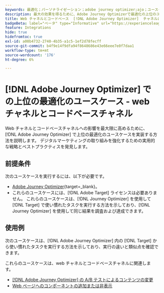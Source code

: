 ```yaml
---
keywords: 最適化；パーソナライゼーション；adobe journey optimizer;ajo；ユースケース；シナリオ；web；コードベース
description: 最大の効果を得るために、Adobe Journey Optimizerで最適化の上位のユースケースを実装する方法を説明します。
title: Web チャネルとコードベース  [!DNL Adobe Journey Optimizer]  チャネルにおける最適化の上位のユースケース
badgeBeta: label="ベータ" type="Informative" url="https://experienceleague.adobe.com/docs/target/using/introduction/intro.html?lang=ja#beta newtab=true" tooltip=" [!DNL Adobe Target] のベータ版機能とは"
feature: Integrations
hide: true
hidefromtoc: true
exl-id: a00b4732-2740-4b35-a1c5-1ef2d78fecff
source-git-commit: b4f9e14f9dfa94f8648686e43e66eee7e0f7daa1
workflow-type: tm+mt
source-wordcount: '176'
ht-degree: 6%

---
```


# [!DNL Adobe Journey Optimizer] での上位の最適化のユースケース - web チャネルとコードベースチャネル

Web チャネルとコードベースチャネルへの影響を最大限に高めるために、[!DNL Adobe Journey Optimizer] で上位の最適化のユースケースを実装する方法を説明します。 デジタルマーケティングの取り組みを強化するための実用的な戦略とベストプラクティスを発見します。

## 前提条件

次のユースケースを実行するには、以下が必要です。

* [Adobe Journey Optimizer](https://experienceleague.adobe.com/en/docs/journey-optimizer/using/get-started/get-started){target=_blank}。
* これらのユースケースには、[!DNL Adobe Target] ライセンスは必要ありません。 これらのユースケースは、[!DNL Journey Optimizer] を使用して [!DNL Target] で使い慣れたタスクを実行する方法を示しており、[!DNL Journey Optimizer] を使用して同じ結果を調査および達成できます。

## 使用例

次のユースケースは、[!DNL Adobe Journey Optimizer] 内の [!DNL Target] から使い慣れたタスクを実行する方法を示しており、実行の違いと類似点を確認できます。

これらのユースケースは、web チャネルとコードベースチャネルに関連します。

* [ [!DNL Adobe Journey Optimizer] の A/B テストによるコンテンツの変更](/help/main/c-integrating-target-with-mac/ajo/content-change-using-ajo.md)
* [Web ページへのコンポーネントの追加または非表示](/help/main/c-integrating-target-with-mac/ajo/add-hide-content-using-ajo.md)
